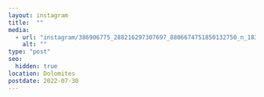 ```yaml
---
layout: instagram
title:  ""
media:
  - url: "instagram/386906775_288216297307697_8806674751850132750_n_18389322898027234.jpg"
    alt: ""
type: "post"
seo:
  hidden: true
location: Dolomites
postdate: 2022-07-30
---
```

